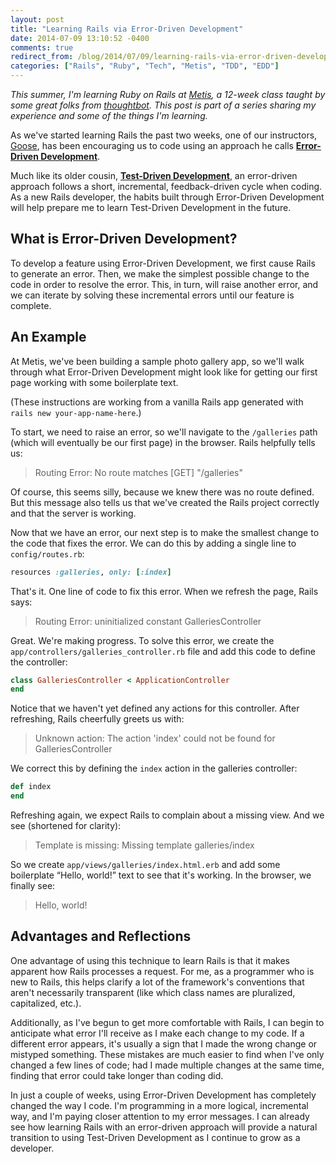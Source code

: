 ```yaml
---
layout: post
title: "Learning Rails via Error-Driven Development"
date: 2014-07-09 13:10:52 -0400
comments: true
redirect_from: /blog/2014/07/09/learning-rails-via-error-driven-development/
categories: ["Rails", "Ruby", "Tech", "Metis", "TDD", "EDD"]
---
```


*This summer, I'm learning Ruby on Rails at [Metis](http://www.thisismetis.com), a 12-week class taught by some great folks from [thoughtbot](http://www.thoughtbot.com). This post is part of a series sharing my experience and some of the things I'm learning.*

As we've started learning Rails the past two weeks, one of our instructors, [Goose](https://twitter.com/halogenandtoast), has been encouraging us to code using an approach he calls **[Error-Driven Development](http://www.halogenandtoast.com/error-driven-development/)**.

Much like its older cousin, **[Test-Driven Development](http://en.wikipedia.org/wiki/Test-driven_development)**, an error-driven approach follows a short, incremental, feedback-driven cycle when coding. As a new Rails developer, the habits built through Error-Driven Development will help prepare me to learn Test-Driven Development in the future.

<!-- More -->

## What is Error-Driven Development?

To develop a feature using Error-Driven Development, we first cause Rails to generate an error. Then, we make the simplest possible change to the code in order to resolve the error. This, in turn, will raise another error, and we can iterate by solving these incremental errors until our feature is complete.

## An Example

At Metis, we've been building a sample photo gallery app, so we'll walk through what Error-Driven Development might look like for getting our first page working with some boilerplate text.

(These instructions are working from a vanilla Rails app generated with `rails new your-app-name-here`.)

To start, we need to raise an error, so we'll navigate to the `/galleries` path (which will eventually be our first page) in the browser. Rails helpfully tells us:

> Routing Error: No route matches [GET] "/galleries"

Of course, this seems silly, because we knew there was no route defined. But this message also tells us that we've created the Rails project correctly and that the server is working.

Now that we have an error, our next step is to make the smallest change to the code that fixes the error. We can do this by adding a single line to `config/routes.rb`:

```ruby
resources :galleries, only: [:index]
```

That's it. One line of code to fix this error. When we refresh the page, Rails says:

> Routing Error: uninitialized constant GalleriesController

Great. We're making progress. To solve this error, we create the `app/controllers/galleries_controller.rb` file and add this code to define the controller:

```ruby
class GalleriesController < ApplicationController
end
```

Notice that we haven't yet defined any actions for this controller. After refreshing, Rails cheerfully greets us with:

> Unknown action: The action 'index' could not be found for GalleriesController

We correct this by defining the `index` action in the galleries controller:

```ruby
def index
end
```

Refreshing again, we expect Rails to complain about a missing view. And we see (shortened for clarity):

> Template is missing: Missing template galleries/index

So we create `app/views/galleries/index.html.erb` and add some boilerplate “Hello, world!” text to see that it's working. In the browser, we finally see:

> Hello, world!

## Advantages and Reflections

One advantage of using this technique to learn Rails is that it makes apparent how Rails processes a request. For me, as a programmer who is new to Rails, this helps clarify a lot of the framework's conventions that aren't necessarily transparent (like which class names are pluralized, capitalized, etc.).

Additionally, as I've begun to get more comfortable with Rails, I can begin to anticipate what error I'll receive as I make each change to my code. If a different error appears, it's usually a sign that I made the wrong change or mistyped something. These mistakes are much easier to find when I've only changed a few lines of code; had I made multiple changes at the same time, finding that error could take longer than coding did.

In just a couple of weeks, using Error-Driven Development has completely changed the way I code. I'm programming in a more logical, incremental way, and I'm paying closer attention to my error messages. I can already see how learning Rails with an error-driven approach will provide a natural transition to using Test-Driven Development as I continue to grow as a developer.
